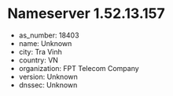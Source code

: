 # Nameserver 1.52.13.157

* as_number: 18403
* name: Unknown
* city: Tra Vinh
* country: VN
* organization: FPT Telecom Company
* version: Unknown
* dnssec: Unknown
